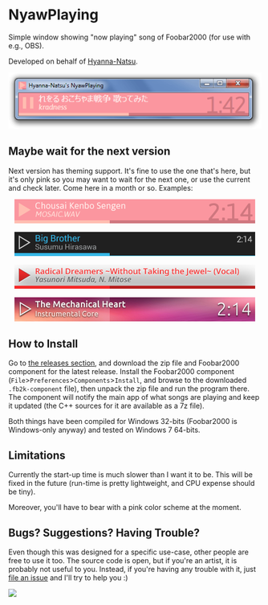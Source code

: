 # NyawPlaying
Simple window showing "now playing" song of Foobar2000 (for use with e.g., OBS).

Developed on behalf of [Hyanna-Natsu].

<p align="center"><img src="resources/screenshot.png"></p>

## Maybe wait for the next version

Next version has theming support. It's fine to use the one that's here, but it's only pink so you may want to wait for the next one, or use the current and check later. Come here in a month or so. Examples:

<p align="center"><img src="resources/theme-pink.png"></p>

<p align="center"><img src="resources/theme-holo-d.png"></p>

<p align="center"><img src="resources/theme-crimson.png"></p>

<p align="center"><img src="resources/theme-ubuntu.png"></p>

## How to Install

Go to [the releases section], and download the zip file and Foobar2000 component for the latest release. Install the Foobar2000 component (`File`>`Preferences`>`Components`>`Install`, and browse to the downloaded `.fb2k-component` file), then unpack the zip file and run the program there. The component will notify the main app of what songs are playing and keep it updated (the C++ sources for it are available as a 7z file).

Both things have been compiled for Windows 32-bits (Foobar2000 is Windows-only anyway) and tested on Windows 7 64-bits.

## Limitations

Currently the start-up time is much slower than I want it to be. This will be fixed in the future (run-time is pretty lightweight, and CPU expense should be tiny).

Moreover, you'll have to bear with a pink color scheme at the moment.

## Bugs? Suggestions? Having Trouble?

Even though this was designed for a specific use-case, other people are free to use it too. The source code is open, but if you're an artist, it is probably not useful to you. Instead, if you're having any trouble with it, just [file an issue] and I'll try to help you :)

![][GA]

[Hyanna-Natsu]: http://hyanna-natsu.deviantart.com/
[the releases section]: https://github.com/CamiloMM/NyawPlaying/releases
[file an issue]: https://github.com/CamiloMM/NyawPlaying/issues
[GA]: https://ga-beacon.appspot.com/UA-29694030-4/readme?pixel
